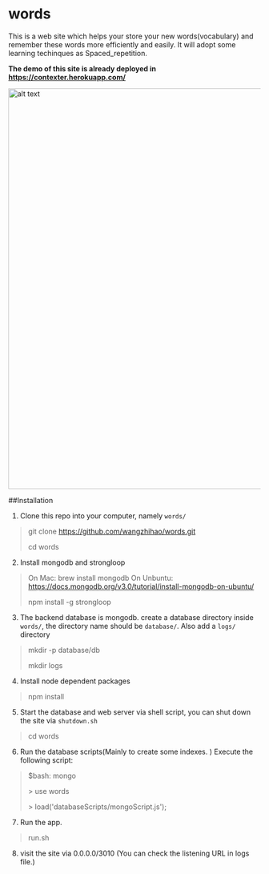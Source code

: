 # words
This is a web site which helps your store your new words(vocabulary) and remember these words more efficiently and easily.
It will adopt some learning techinques as Spaced_repetition.

**The demo of this site is already deployed in https://contexter.herokuapp.com/**

<img src="https://www.diigo.com/file/image/qdrsesezcesscbaodzbpqaapbq/Contexter.jpg" alt="alt text" height="800px">

##Installation
1. Clone this repo into your computer, namely `words/`
>git clone https://github.com/wangzhihao/words.git
>
>cd words

2. Install mongodb and strongloop
>
> On Mac: brew install mongodb
> On Unbuntu: https://docs.mongodb.org/v3.0/tutorial/install-mongodb-on-ubuntu/
>
> npm install -g strongloop

3. The backend database is mongodb. create a database directory inside `words/`, the directory name should be `database/`. Also add a `logs/` directory
>mkdir -p database/db
>
>mkdir logs

4. Install node dependent packages
> npm install

5. Start the database and web server via shell script, you can shut down the site via `shutdown.sh` 
> cd words
>

6. Run the database scripts(Mainly to create some indexes. ) Execute the following script:
>	$bash: mongo
>
> \> use words
>
> \> load('databaseScripts/mongoScript.js');

7. Run the app.
> run.sh

8. visit the site via 0.0.0.0/3010 (You can check the listening URL in logs file.)
